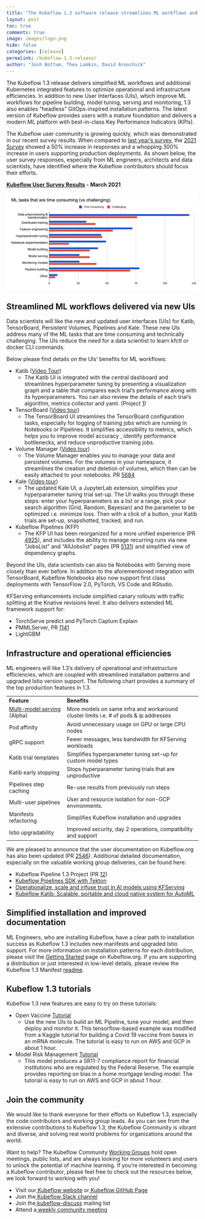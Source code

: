 ```yaml
---
title: "The Kubeflow 1.3 software release streamlines ML workflows and simplifies ML platform operations"
layout: post
toc: true
comments: true
image: images/logo.png
hide: false
categories: [release]
permalink: /kubeflow-1.3-release/
author: "Josh Bottum, Thea Lamkin, David Aronchick"
---
```


The Kubeflow 1.3 release delivers simplified ML workflows and additional Kubernetes integrated features to optimize operational and infrastructure efficiencies. 
In addition to new User Interfaces (UIs), which improve ML workflows for pipeline building, model tuning, serving and monitoring, 1.3 also enables “headless” GitOps-inspired installation patterns.
The latest version of Kubeflow provides users with a mature foundation and delivers a modern ML platform with best-in-class Key Performance Indicators (KPIs).

The Kubeflow user community is growing quickly, which was demonstrated in our recent survey results.  When compared to [last year’s survey](https://www.youtube.com/watch?v=4228OEenuGc), the [2021 Survey](https://blog.kubeflow.org/kubeflow-continues-to-move-to-production) showed a 50% increase in responses and a whopping 300% increase in users supporting production deployments.   As shown below, the user survey responses, especially from ML engineers, architects and data scientists, have identified where the Kubeflow contributors should focus their efforts.

**[Kubeflow User Survey Results](https://blog.kubeflow.org/kubeflow-continues-to-move-to-production#using-kubeflow-goes-beyond-just-training) - March 2021**

![survey_results](/images/2021-04-13-kubeflow-1.3/image1.png)

## Streamlined ML workflows delivered via new UIs

Data scientists will like the new and updated user interfaces (UIs) for Katib, TensorBoard, Persistent Volumes, Pipelines and Kale. These new UIs address many of the ML tasks that are time consuming and technically challenging. The UIs reduce the need for a data scientist to learn kfctl or docker CLI commands.   

Below please find details on the UIs’ benefits for ML workflows:

*   Katib ([Video Tour](https://www.youtube.com/watch?v=VDINH5WkBhA))
    *   The Katib UI is integrated with the central dashboard and streamlines hyperparameter tuning by presenting a visualization graph and a table that compares each trial’s performance along with its hyperparameters. You can also review the details of each trial’s algorithm, metrics collector and yaml. (Project [1](https://github.com/kubeflow/katib/projects/1))
*   TensorBoard ([Video tour](https://www.youtube.com/watch?v=eMDF2Bk8YRY))
    *   The TensorBoard UI streamlines the TensorBoard configuration tasks, especially for logging of training jobs which are running in Notebooks or Pipelines. It simplifies accessibility to metrics, which helps you to improve model accuracy , identify performance bottlenecks, and reduce unproductive training jobs. 
*   Volume Manager ([Video tour](https://www.youtube.com/watch?v=jU2DtSWahdA))
    *   The Volume Manager enables you to manage your data and persistent volumes. For the volumes in your namespace, it streamlines the creation and deletion of volumes, which then can be easily attached to your notebooks. PR [5684](https://github.com/kubeflow/kubeflow/pull/5684) 
*   Kale ([Video tour](https://www.youtube.com/watch?v=ANBkUySirGg))
    *   The updated Kale UI, a JupyterLab extension, simplifies your hyperparameter tuning trial set-up. The UI walks you through these steps: enter your hyperparameters as a list or a range, pick your search algorithm (Grid, Random, Bayesian) and the parameter to be optimized i.e. minimize loss. Then with a click of a button, your Katib trials are set-up, snapshotted, tracked, and run.
*   Kubeflow Pipelines (KFP)
    *   The KFP UI has been reorganized for a more unified experience (PR [4925](https://github.com/kubeflow/pipelines/pull/4925)), and includes the ability to manage recurring runs via new “JobsList” and “AllJobslist” pages (PR [5131](https://github.com/kubeflow/pipelines/pull/5131)) and simplified view of dependency graphs.

Beyond the UIs, data scientists can also tie Notebooks with Serving more closely than ever before. In addition to the aforementioned integration with TensorBoard, Kubeflow Notebooks also now support first class deployments with TensorFlow 2.0, PyTorch, VS Code and RStudio.

KFServing enhancements include simplified canary rollouts with traffic splitting at the Knative revisions level. It also delivers extended ML framework support for:

*   TorchServe predict and PyTorch Captum Explain 
*   PMMLServer, PR [1141](https://github.com/kubeflow/kfserving/pull/1141)
*   LightGBM 

## Infrastructure and operational efficiencies

ML engineers will like 1.3’s delivery of operational and infrastructure efficiencies, which are coupled with streamlined installation patterns and upgraded Istio version support. The following chart provides a summary of the top production features in 1.3.  

<table>
  <tr>
   <td><strong>Feature</strong>
   </td>
   <td><strong>Benefits</strong>
   </td>
  </tr>
  <tr>
   <td><a href="https://github.com/yuzliu/kfserving/blob/master/docs/MULTIMODELSERVING_GUIDE.md">Multi-model serving</a> (Alpha)
   </td>
   <td>More models on same infra and workaround cluster limits        i.e. # of pods & ip addresses
   </td>
  </tr>
  <tr>
   <td>Pod affinity
   </td>
   <td>Avoid unnecessary usage on GPU or large CPU nodes
   </td>
  </tr>
  <tr>
   <td>gRPC support 
   </td>
   <td>Fewer messages, less bandwidth for KFServing workloads
   </td>
  </tr>
  <tr>
   <td>Katib trial templates
   </td>
   <td>Simplifies hyperparameter tuning set-up for custom model types
   </td>
  </tr>
  <tr>
   <td>Katib early stopping
   </td>
   <td>Stops hyperparameter tuning trials that are unproductive 
   </td>
  </tr>
  <tr>
   <td>Pipelines step caching
   </td>
   <td>Re-use results from previously run steps
   </td>
  </tr>
  <tr>
   <td>Multi-user pipelines
   </td>
   <td>User and resource isolation for non-GCP environments.
   </td>
  </tr>
  <tr>
   <td>Manifests refactoring
   </td>
   <td>Simplifies Kubeflow installation and upgrades
   </td>
  </tr>
  <tr>
   <td>Istio upgradability
   </td>
   <td>Improved security, day 2 operations, compatibility and support
   </td>
  </tr>
</table>


We are pleased to announce that the user documentation on Kubeflow.org has also been updated (PR [2546](https://github.com/kubeflow/website/issues/2546)). Additional detailed documentation, especially on the valuable working group deliveries, can be found here:

*   Kubeflow Pipeline 1.3 Project (PR [12](https://github.com/kubeflow/pipelines/projects/12))
*   [Kubeflow Pipelines SDK with Tekton](https://www.kubeflow.org/docs/components/pipelines/sdk/pipelines-with-tekton/) 
*   [Operationalize, scale and infuse trust in AI models using KFServing](https://blog.kubeflow.org/release/official/2021/03/08/kfserving-0.5.html)
*   [Kubeflow Katib: Scalable, portable and cloud native system for AutoML](https://blog.kubeflow.org/katib/)

## Simplified installation and improved documentation 

ML Engineers, who are installing Kubeflow, have a clear path to installation success as Kubeflow 1.3 includes new manifests and upgraded Istio support. For more information on installation patterns for each distribution, please visit the [Getting Started](https://www.kubeflow.org/docs/started/) page on Kubeflow.org. If you are supporting a distribution or just interested in low-level details, please review the Kubeflow 1.3 Manifest [readme](https://github.com/kubeflow/manifests/tree/v1.3.0-rc.0#readme).  

## Kubeflow 1.3 tutorials

Kubeflow 1.3 new features are easy to try on these tutorials:

*   Open Vaccine [Tutorial](https://arrik.to/democ2p)
    *   Use the new UIs to build an ML Pipeline, tune your model, and then deploy and monitor it. This tensorflow-based example was modified from a Kaggle tutorial for building a Covid 19 vaccine from bases in an mRNA molecule. The tutorial is easy to run on AWS and GCP in about 1 hour.
*   Model Risk Management [Tutorial](https://www.fairly.ai/tutorial)
    *   This model produces a SR11-7 compliance report for financial institutions who are regulated by the Federal Reserve. The example provides reporting on bias in a home mortgage lending model. The tutorial is easy to run on AWS and GCP in about 1 hour.

## Join the community

We would like to thank everyone for their efforts on Kubeflow 1.3, especially the code contributors and working group leads. As you can see from the extensive contributions to Kubeflow 1.3, the Kubeflow Community is vibrant and diverse, and solving real world problems for organizations around the world. 

Want to help? The Kubeflow Community [Working Groups](https://github.com/kubeflow/community/blob/master/wg-list.md) hold open meetings, public lists, and are always looking for more volunteers and users to unlock the potential of machine learning. If you’re interested in becoming a Kubeflow contributor, please feel free to check out the resources below, we look forward to working with you!

*   Visit our[ Kubeflow website](https://www.kubeflow.org/) or[ Kubeflow GitHub Page](https://github.com/kubeflow)
*   Join the[ Kubeflow Slack channel](https://join.slack.com/t/kubeflow/shared_invite/enQtMjgyMzMxNDgyMTQ5LWUwMTIxNmZlZTk2NGU0MmFiNDE4YWJiMzFiOGNkZGZjZmRlNTExNmUwMmQ2NzMwYzk5YzQxOWQyODBlZGY2OTg)
*   Join the[ kubeflow-discuss](https://groups.google.com/forum/#!forum/kubeflow-discuss) mailing list
*   Attend a[ weekly community meeting](https://www.kubeflow.org/docs/about/community/)
